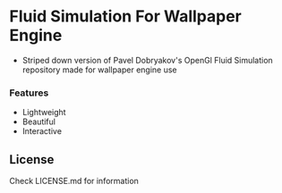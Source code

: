 # Fluid Simulation For Wallpaper Engine

- Striped down version of Pavel Dobryakov's OpenGl Fluid Simulation repository made for wallpaper engine use

### Features
- Lightweight
- Beautiful
- Interactive

## License

Check LICENSE.md for information
